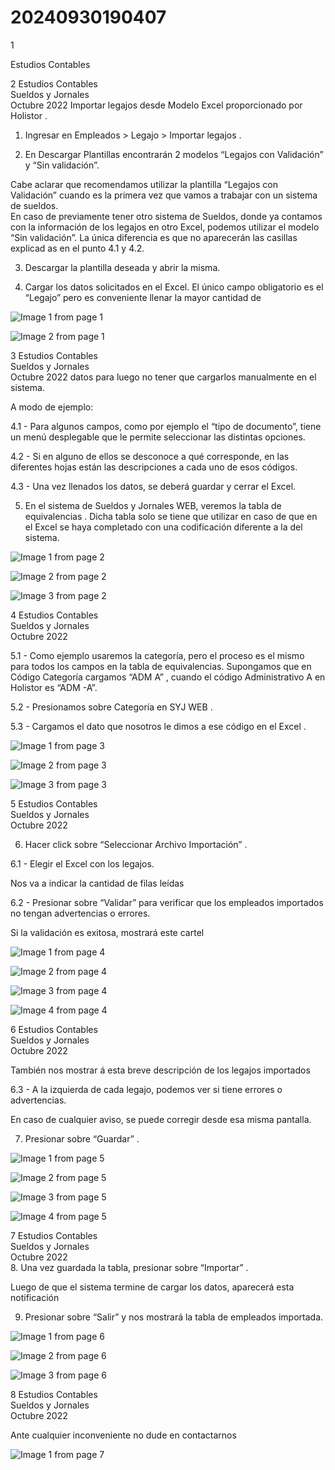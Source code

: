 # 20240930190407

 1 
 
  
Estudios Contables  


 
 
 
 2 Estudios Contables  
Sueldos y Jornales  
Octubre  2022 Importar legajos desde  Modelo Excel proporcionado 
por Holistor . 
 
1. Ingresar en Empleados > Legajo > Importar legajos . 
 
 
 
2. En Descargar Plantillas  encontrarán 2 modelos “Legajos con 
Validación”  y “Sin validación”.   
 
Cabe aclarar que recomendamos utilizar la plantilla “Legajos con 
Validación”  cuando es la primera vez que vamos a trabajar con un sistema 
de sueldos.  
En caso de previamente tener otro sistema de Sueldos, donde ya 
contamos con la información de los legajos en otro Excel, podemos utilizar 
el modelo “Sin validación”.  La única diferencia es que no aparecerán las 
casillas explicad as en el punto 4.1 y 4.2.  
 
 
 
3. Descargar la plantilla deseada y abrir la misma.  
 
4. Cargar los datos solicitados en el Excel. El único campo obligatorio 
es el “Legajo” pero es conveniente llenar la mayor cantidad de 


![Image 1 from page 1](images/image_1_1.png)

![Image 2 from page 1](images/image_1_2.png)

 
 
 
 3 Estudios Contables  
Sueldos y Jornales  
Octubre  2022 datos para luego no tener que cargarlos manualmente en el 
sistema.  
 
A modo de ejemplo:  
 
 
 
4.1 - Para algunos campos, como por ejemplo el “tipo de 
documento”, tiene un menú desplegable que le permite 
seleccionar las distintas  opciones.  
 
 
 
4.2 - Si en alguno de ellos se desconoce a qué corresponde, en las 
diferentes hojas están las descripciones a cada uno de esos 
códigos.   
 
 
 
4.3 - Una vez llenados los datos,  se deberá guardar y cerrar el Excel.  
 
5. En el sistema de Sueldos y Jornales WEB, veremos la tabla de 
equivalencias . Dicha tabla solo  se tiene que utilizar en caso de que 
en el Excel se haya completado con una codificación diferente a la 
del sistema.  


![Image 1 from page 2](images/image_2_1.png)

![Image 2 from page 2](images/image_2_2.png)

![Image 3 from page 2](images/image_2_3.png)

 
 
 
 4 Estudios Contables  
Sueldos y Jornales  
Octubre  2022  
 
5.1 - Como ejemplo usaremos la categoría, pero el proceso es el 
mismo para todos los campos en la tabla de equivalencias. 
Supongamos que en Código Categoría cargamos “ADM A” , 
cuando el código Administrativo A en Holistor es “ADM -A”. 
 
 
 
5.2 - Presionamos sobre Categoría en SYJ WEB . 
 
 
 
5.3 - Cargamos el dato que nosotros le dimos a ese código en el 
Excel . 


![Image 1 from page 3](images/image_3_1.png)

![Image 2 from page 3](images/image_3_2.png)

![Image 3 from page 3](images/image_3_3.png)

 
 
 
 5 Estudios Contables  
Sueldos y Jornales  
Octubre  2022  
 
6. Hacer click sobre “Seleccionar Archivo Importación” . 
 
 
 
6.1 - Elegir el Excel con los legajos.  
 
Nos va a indicar la cantidad de filas leídas  
 
 
 
6.2 - Presionar sobre “Validar” para verificar que los empleados 
importados no tengan advertencias o errores.  
 
 
 
Si la validación es exitosa, mostrará este cartel  


![Image 1 from page 4](images/image_4_1.png)

![Image 2 from page 4](images/image_4_2.png)

![Image 3 from page 4](images/image_4_3.png)

![Image 4 from page 4](images/image_4_4.png)

 
 
 
 6 Estudios Contables  
Sueldos y Jornales  
Octubre  2022  
 
También nos mostrar á esta breve descripción de los legajos importados  
 
 
 
6.3 - A la izquierda de cada legajo, podemos ver si tiene errores o 
advertencias.  
 
En caso de cualquier aviso, se puede corregir desde esa misma pantalla.  
 
 
 
7. Presionar sobre “Guardar” . 
 
 


![Image 1 from page 5](images/image_5_1.png)

![Image 2 from page 5](images/image_5_2.png)

![Image 3 from page 5](images/image_5_3.png)

![Image 4 from page 5](images/image_5_4.png)

 
 
 
 7 Estudios Contables  
Sueldos y Jornales  
Octubre  2022  
8. Una vez guardada la tabla, presionar sobre “Importar” . 
 
 
 
Luego de que el sistema termine de cargar los datos, aparecerá esta 
notificación  
 
 
 
9. Presionar sobre “Salir” y nos mostrará la tabla de empleados 
importada.  
 
 
 


![Image 1 from page 6](images/image_6_1.png)

![Image 2 from page 6](images/image_6_2.png)

![Image 3 from page 6](images/image_6_3.png)

 
 
 
 8 Estudios Contables  
Sueldos y Jornales  
Octubre  2022  
 
Ante cualquier inconveniente no dude en contactarnos  
 


![Image 1 from page 7](images/image_7_1.png)

